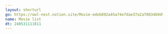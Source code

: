 ```yaml
---
layout: shorturl
go: https://owl-nest.notion.site/Movie-edeb892a45a74e7dae37a2a70834b9d9
name: Movie list
dt: 240531111811
---
```

